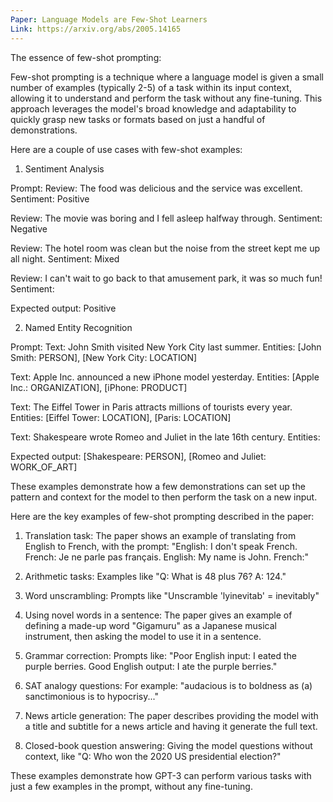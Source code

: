 ```yaml
---
Paper: Language Models are Few-Shot Learners
Link: https://arxiv.org/abs/2005.14165
---
```


The essence of few-shot prompting:

Few-shot prompting is a technique where a language model is given a small number of examples (typically 2-5) of a task within its input context, allowing it to understand and perform the task without any fine-tuning. This approach leverages the model's broad knowledge and adaptability to quickly grasp new tasks or formats based on just a handful of demonstrations.

Here are a couple of use cases with few-shot examples:

1. Sentiment Analysis

Prompt:
Review: The food was delicious and the service was excellent.
Sentiment: Positive

Review: The movie was boring and I fell asleep halfway through.
Sentiment: Negative

Review: The hotel room was clean but the noise from the street kept me up all night.
Sentiment: Mixed

Review: I can't wait to go back to that amusement park, it was so much fun!
Sentiment:

Expected output: Positive

2. Named Entity Recognition

Prompt:
Text: John Smith visited New York City last summer.
Entities: [John Smith: PERSON], [New York City: LOCATION]

Text: Apple Inc. announced a new iPhone model yesterday.
Entities: [Apple Inc.: ORGANIZATION], [iPhone: PRODUCT]

Text: The Eiffel Tower in Paris attracts millions of tourists every year.
Entities: [Eiffel Tower: LOCATION], [Paris: LOCATION]

Text: Shakespeare wrote Romeo and Juliet in the late 16th century.
Entities:

Expected output: [Shakespeare: PERSON], [Romeo and Juliet: WORK_OF_ART]

These examples demonstrate how a few demonstrations can set up the pattern and context for the model to then perform the task on a new input.

Here are the key examples of few-shot prompting described in the paper:

1. Translation task:
The paper shows an example of translating from English to French, with the prompt:
"English: I don't speak French.
French: Je ne parle pas français.
English: My name is John.
French:"

2. Arithmetic tasks:
Examples like "Q: What is 48 plus 76? A: 124."

3. Word unscrambling:
Prompts like "Unscramble 'lyinevitab' = inevitably"

4. Using novel words in a sentence:
The paper gives an example of defining a made-up word "Gigamuru" as a Japanese musical instrument, then asking the model to use it in a sentence.

5. Grammar correction:
Prompts like:
"Poor English input: I eated the purple berries.
Good English output: I ate the purple berries."

6. SAT analogy questions:
For example: "audacious is to boldness as (a) sanctimonious is to hypocrisy..."

7. News article generation:
The paper describes providing the model with a title and subtitle for a news article and having it generate the full text.

8. Closed-book question answering:
Giving the model questions without context, like "Q: Who won the 2020 US presidential election?"

These examples demonstrate how GPT-3 can perform various tasks with just a few examples in the prompt, without any fine-tuning.